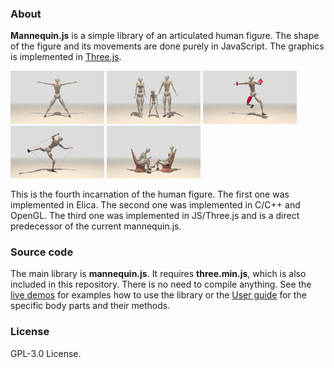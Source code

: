 ### About
**Mannequin.js** is a simple library of an articulated human figure. The shape of the figure
and its movements are done purely in JavaScript. The graphics is implemented in
[Three.js](threejs.org).

[<img src="demos/snapshots/demo-mannequin-01.jpg" width="150">](demos/demo-mannequin-01.html)
[<img src="demos/snapshots/demo-mannequin-02.jpg" width="150">](demos/demo-mannequin-02.html)
[<img src="demos/snapshots/demo-mannequin-03.jpg" width="150">](demos/demo-mannequin-03.html)
[<img src="demos/snapshots/demo-mannequin-04.jpg" width="150">](demos/demo-mannequin-04.html)
[<img src="demos/snapshots/demo-mannequin-05.jpg" width="150">](demos/demo-mannequin-05.html)

This is the fourth incarnation of the human figure. The first one was implemented
in Elica. The second one was implemented in C/C++ and OpenGL. The third one
was implemented in JS/Three.js and is a direct predecessor of the current mannequin.js.

### Source code

The main library is **mannequin.js**. It requires **three.min.js**, which is also
included in this repository. There is no need to compile anything. See the
[live demos](https://boytchev.github.io/mannequin.js/demos) for examples how to use
the library or the [User guide](https://boytchev.github.io/mannequin.js/docs)
for the specific body parts and their methods.

### License

GPL-3.0 License.

